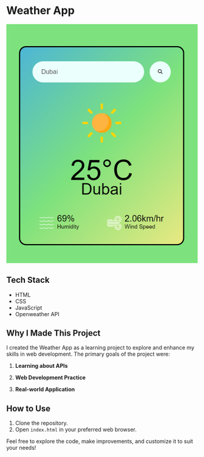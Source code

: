 # Weather App

![Weather App](./assets/valid.png)


## Tech Stack
- HTML
- CSS
- JavaScript
- Openweather API

## Why I Made This Project

I created the Weather App as a learning project to explore and enhance my skills in web development. The primary goals of the project were:

1. **Learning about APIs** 

2. **Web Development Practice**

3. **Real-world Application** 

## How to Use
1. Clone the repository.
2. Open `index.html` in your preferred web browser.

Feel free to explore the code, make improvements, and customize it to suit your needs!
